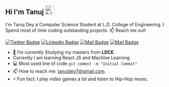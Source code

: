 ## Hi I'm Tanuj <img src="https://user-images.githubusercontent.com/1303154/88677602-1635ba80-d120-11ea-84d8-d263ba5fc3c0.gif" width="28px" alt="hi">

I'm Tanuj Dey a Computer Science Student at L.D. College of Engineering. I Spend most of time coding outstanding projects.
:mailbox: Reach me out!

[![Twitter Badge](https://img.shields.io/badge/-@tanujdey7-1ca0f1?style=flat&labelColor=1ca0f1&logo=twitter&logoColor=white&link=https://twitter.com/Ipenywis)](https://twitter.com/Ipenywis) [![Linkedin Badge](https://img.shields.io/badge/-TanujDey-0e76a8?style=flat&labelColor=0e76a8&logo=linkedin&logoColor=white)](https://www.linkedin.com/in/tanujdey7/) [![Mail Badge](https://img.shields.io/badge/-@tanujdey7-e84393?style=flat&labelColor=e84393&logo=instagram&logoColor=white)](https://instagram.com/tanujdey7) [![Mail Badge](https://img.shields.io/badge/-TanujDey-c0392b?style=flat&labelColor=c0392b&logo=gmail&logoColor=white)](mailto:tanujdey7@gmail.com)

<!-- TODO: Add last video link -->

- 🔭 I’m currently Studying my masters from **LDCE**.
- Currently I am learning React JS and Machine Learning
- :computer: Most used line of code `git commit -m "Initial Commit"`
- 📫 How to reach me: tanujdey7@gmail.com.
- ⚡ Fun fact: I play video games a lot and listen to Hip-Hop music.

